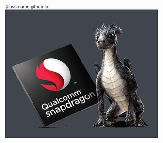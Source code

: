 ＃username.github.io-
![](https://github.com/pursue-a-dream/username.github.io-/blob/master/%E5%9B%BE%E7%89%87/xiaolong.jpg)
